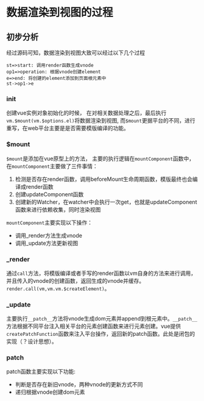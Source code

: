 # 数据渲染到视图的过程

## 初步分析

经过源码可知，数据渲染到视图大致可以经过以下几个过程

```flow
st=>start: 调用render函数生成vnode
op1=>operation: 根据vnode创建element
e=>end: 将创建的element添加到页面根元素中
st->op1->e
```

### init

创建vue实例对象初始化的时候， 在对相关数据处理之后，最后执行`vm.$mount(vm.$options.el)`将数据渲染到视图, 而`$mount`更据平台的不同，进行重写，在web平台主要是是否需要模版编译的功能。

### $mount

`$mount`是添加在vue原型上的方法， 主要的执行逻辑在`mountComponent`函数中， 在`mountComponent`主要做了三件事情：

1. 检测是否存在render函数，调用beforeMount生命周期函数，模版最终也会编译成render函数
2. 创建updateComponent函数
3. 创建新的Watcher，在watcher中会执行一次get，也就是updateComponent函数来进行依赖收集，同时渲染视图

`mountComponent`主要实现以下操作：

- 调用_render方法生成vnode
- 调用_update方法更新视图

### _render

通过`call`方法，将模版编译或者手写的render函数以vm自身的方法来进行调用，并且传入的vnode的创建函数，返回生成的vnode并缓存。`render.call(vm,vm.vm.$createElement)`。

### _update

主要执行`__patch__`方法将vnode生成dom元素并append到根元素中。`__patch__`方法根据不同平台注入相关平台的元素创建函数来进行元素创建。vue提供`createPatchFunction`函数来注入平台操作，返回新的patch函数。此处是闭包的实现（？设计思想）。

### patch

patch函数主要实现以下功能:

- 判断是否存在新旧vnode，两种vnode的更新方式不同
- 递归根据vnode创建dom元素
